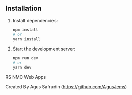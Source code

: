 ## Installation

1. Install dependencies:

   ```bash
   npm install
   # or
   yarn install
   ```


2. Start the development server:
   ```bash
   npm run dev
   # or
   yarn dev
   ```

RS NMC Web Apps

Created By Agus Safrudin (https://github.com/AgusJems)
